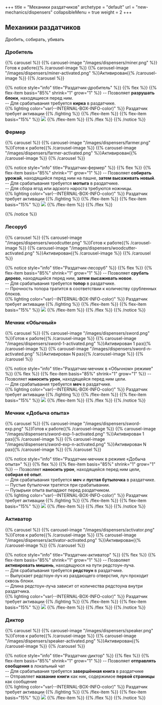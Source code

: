 +++
title = "Механики раздатчиков"
archetype = "default"
url = "new-mechanics/dispensers"
collapsibleMenu = true 
weight = 2
+++

## Механики раздатчиков
<gray>Дробить, собирать, убивать</gray>

### Дробитель
{{% carousel %}}
{{% carousel-image "/images/dispensers/miner.png" %}}Готов к работе{{% /carousel-image %}} 
{{% carousel-image "/images/dispensers/miner-activated.png" %}}Активирован{{% /carousel-image %}} 
{{% /carousel %}}

{{% notice style="info" title="Раздатчик-дробитель" %}}
{{% flex %}}
{{% flex-item basis="85%" shrink="1" grow="1" %}}
-- Позволяет **разрушать блоки**, находящиеся перед ним.\
-- Для срабатывания требуется **кирка** в раздатчике. <br> {{% lighting color="var(--INTERNAL-BOX-INFO-color)" %}} <white><i class="fa-solid fa-circle-exclamation fa-xs"></i> Раздатчик требует активации</white> {{% /lighting %}}
{{% /flex-item %}}
{{% flex-item basis="15%" %}}
![](/images/dispensers/dispenser-miner.png)
{{% /flex-item %}}
{{% /flex %}}
{{% /notice %}}

### Фермер
{{% carousel %}}
{{% carousel-image "/images/dispensers/farmer.png" %}}Готов к работе{{% /carousel-image %}} 
{{% carousel-image "/images/dispensers/farmer-activated.png" %}}Активирован{{% /carousel-image %}} 
{{% /carousel %}}

{{% notice style="info" title="Раздатчик-фермер" %}}
{{% flex %}}
{{% flex-item basis="85%" shrink="1" grow="1" %}}
-- Позволяет **собирать урожай**, находящийся перед ним на пашне, **затем высаживать новый**.\
-- Для срабатывания требуется **мотыга** в раздатчике.\
-- Для сбора ягод или адского нароста требуются ножницы.<br> {{% lighting color="var(--INTERNAL-BOX-INFO-color)" %}} <white><i class="fa-solid fa-circle-exclamation fa-xs"></i> Раздатчик требует активации</white> {{% /lighting %}}
{{% /flex-item %}}
{{% flex-item basis="15%" %}}
![](/images/dispensers/dispenser-farmer.png)
{{% /flex-item %}}
{{% /flex %}}

{{% /notice %}}

### Лесоруб
{{% carousel %}}
{{% carousel-image "/images/dispensers/woodcutter.png" %}}Готов к работе{{% /carousel-image %}} 
{{% carousel-image "/images/dispensers/woodcutter-activated.png" %}}Активирован{{% /carousel-image %}} 
{{% /carousel %}}


{{% notice style="info" title="Раздатчик-лесоруб" %}}
{{% flex %}}
{{% flex-item basis="85%" shrink="1" grow="1" %}}
-- Позволяет **срубать дерево**, находящийся перед ним, **затем высаживать новое**.\
-- Для срабатывания требуется **топор** в раздатчике.\
-- Прочность топора тратится в соответствии к количеству срубленных блоков.<br> {{% lighting color="var(--INTERNAL-BOX-INFO-color)" %}} <white><i class="fa-solid fa-circle-exclamation fa-xs"></i> Раздатчик требует активации</white> {{% /lighting %}}
{{% /flex-item %}}
{{% flex-item basis="15%" %}}
![](/images/dispensers/dispenser-woodcutter.png)
{{% /flex-item %}}
{{% /flex %}}
{{% /notice %}}

### Мечник «Обычный»
{{% carousel %}}
{{% carousel-image "/images/dispensers/sword.png" %}}Готов к работе{{% /carousel-image %}} 
{{% carousel-image "/images/dispensers/sword-1-activated.png" %}}Активирован 1 раз{{% /carousel-image %}} 
{{% carousel-image "/images/dispensers/sword-n-activated.png" %}}Активирован N раз{{% /carousel-image %}} 
{{% /carousel %}}

{{% notice style="info" title="Раздатчик-мечник в «Обычном» режиме" %}}
{{% flex %}}
{{% flex-item basis="85%" shrink="1" grow="1" %}}
-- Позволяет **наносить урон**, находящейся перед ним цели.\
-- Для срабатывания требуется **меч** в раздатчике.<br> {{% lighting color="var(--INTERNAL-BOX-INFO-color)" %}} <white><i class="fa-solid fa-circle-exclamation fa-xs"></i> Раздатчик требует активации</white> {{% /lighting %}}
{{% /flex-item %}}
{{% flex-item basis="15%" %}}
![](/images/dispensers/dispenser-sword.png)
{{% /flex-item %}}
{{% /flex %}}
{{% /notice %}}

### Мечник «Добыча опыта»
{{% carousel %}}
{{% carousel-image "/images/dispensers/sword-exp.png" %}}Готов к работе{{% /carousel-image %}} 
{{% carousel-image "/images/dispensers/sword-exp-1-activated.png" %}}Активирован 1 раз{{% /carousel-image %}} 
{{% carousel-image "/images/dispensers/sword-exp-n-activated.png" %}}Активирован N раз{{% /carousel-image %}} 
{{% /carousel %}}

{{% notice style="info" title="Раздатчик-мечник в режиме «Добыча опыта»" %}}
{{% flex %}}
{{% flex-item basis="85%" shrink="1" grow="1" %}}
-- Позволяет **наносить урон**, находящейся перед ним цели, **собирая её опыт**.\
-- Для срабатывания требуется **меч** и **пустая бутылочка** в раздатчике.\
-- Пустые бутылочки тратятся при срабатывании.\
-- Пузырьки опыта выпадают перед раздатчиком.<br> {{% lighting color="var(--INTERNAL-BOX-INFO-color)" %}} <white><i class="fa-solid fa-circle-exclamation fa-xs"></i> Раздатчик требует активации</white> {{% /lighting %}}
{{% /flex-item %}}
{{% flex-item basis="15%" %}}
![](/images/dispensers/dispenser-sword-exp.png)
{{% /flex-item %}}
{{% /flex %}}
{{% /notice %}}

### Активатор

{{% carousel %}}
{{% carousel-image "/images/dispensers/activator.png" %}}Готов к работе{{% /carousel-image %}} 
{{% carousel-image "/images/dispensers/activator-activated.png" %}}Активирован{{% /carousel-image %}} 
{{% /carousel %}}

{{% notice style="info" title="Раздатчик-активатор" %}}
{{% flex %}}
{{% flex-item basis="85%" shrink="1" grow="1" %}}
-- Позволяет **активировать мишень**, находящуюся на пути редстоун-луча.\
-- Для срабатывания требуется **редстоун** в раздатчике.\
-- Выпускает редстоун-луч из раздающего отверстия, луч проходит сквозь блоки.\
-- Длина редстоун-луча зависит от количества редстоуна внутри раздатчика.<br> {{% lighting color="var(--INTERNAL-BOX-INFO-color)" %}} <white><i class="fa-solid fa-circle-exclamation fa-xs"></i> Раздатчик требует активации</white> {{% /lighting %}}
{{% /flex-item %}}
{{% flex-item basis="15%" %}}
![](/images/dispensers/dispenser-activator.png)
{{% /flex-item %}}
{{% /flex %}}
{{% /notice %}}

### Диктор

{{% carousel %}}
{{% carousel-image "/images/dispensers/speaker.png" %}}Готов к работе{{% /carousel-image %}} 
{{% carousel-image "/images/dispensers/speaker-activated.png" %}}Активирован{{% /carousel-image %}} 
{{% /carousel %}}


{{% notice style="info" title="Раздатчик-диктор" %}}
{{% flex %}}
{{% flex-item basis="85%" shrink="1" grow="1" %}}
-- Позволяет **отправлять сообщения** в локальный чат\
-- Для срабатывания требуется **завершённая книга** в раздатчике\
-- Отправляет **название книги** как ник, содержимое **первой страницы** как сообщение<br> {{% lighting color="var(--INTERNAL-BOX-INFO-color)" %}} <white><i class="fa-solid fa-circle-exclamation fa-xs"></i> Раздатчик требует активации</white> {{% /lighting %}}
{{% /flex-item %}}
{{% flex-item basis="15%" %}}
![](/images/dispensers/dispenser-speaker.png)
{{% /flex-item %}}
{{% /flex %}}
{{% /notice %}}